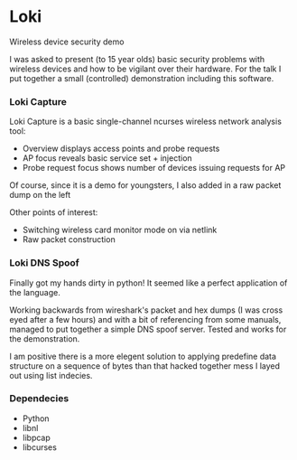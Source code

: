 # Loki

Wireless device security demo

I was asked to present (to 15 year olds) basic security problems with wireless devices and how to be vigilant over their hardware. For the talk I put together a small (controlled) demonstration including this software.

### Loki Capture

Loki Capture is a basic single-channel ncurses wireless network analysis tool:

- Overview displays access points and probe requests
- AP focus reveals basic service set + injection
- Probe request focus shows number of devices issuing requests for AP

Of course, since it is a demo for youngsters, I also added in a raw packet dump on the left

Other points of interest:

- Switching wireless card monitor mode on via netlink
- Raw packet construction

### Loki DNS Spoof

Finally got my hands dirty in python! It seemed like a perfect application of the language.

Working backwards from wireshark's packet and hex dumps (I was cross eyed after a few hours) and with a bit of referencing from some manuals, managed to put together a simple DNS spoof server. Tested and works for the demonstration.

I am positive there is a more elegent solution to applying predefine data structure on a sequence of bytes than that hacked together mess I layed out using list indecies.

### Dependecies

- Python
- libnl
- libpcap
- libcurses